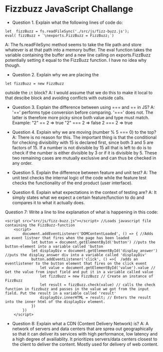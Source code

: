 # Fizzbuzz JavaScript Challange

- Question 1. Explain what the following lines of code do:
~~~
let  fizzBuzz = fs.readFileSync('./src/js/fizz-buzz.js');
eval( fizzBuzz + `\nexports.FizzBuzz = FizzBuzz;`)
~~~
A: The fs.readFileSync method seems to take the file path and store whatever is at that path into a memory buffer. The eval function takes the variable containing the buffer and a new line calling on exports.FizzBuzz potentially setting it equal to the FizzBuzz function. I have no idea why though.

- Question 2. Explain why we are placing the
~~~
let fizzBuzz = new FizzBuzz
~~~
outside the ```it``` block?
A: I would assume that we do this to make it local to that descibe block and avoiding conflicts with outside calls.

- Question 3. Explain the difference between using === and == in JS?
A: '==' performs type conversion before comparing. '===' does not. The latter is therefore more picky since both value and type must match. Example:
"2" == 2 => true
"2" === 2 => false
2 === 2 => true

- Question 4. Explain why we are moving (number % 5 === 0) to the top?
A: There is no reason for this. The important thing is that the conditional for checking divisibility with 15 is declared first, since both 3 and 5 are factors of 15. If a number is not divisible by 15 all that is left to do is to check if the number is either divisible by 3 or if it is divisible by 5. These two remaining cases are mutually exclusive and can thus be checked in any order.

- Question 5. Explain the difference between feature and unit test?
A: The unit test checks the internal logic of the code while the feature test checks the functionality of the end product (user interface).

- Question 6. Explain what expectations in the context of testing are?
A: It simply states what we expect a certain feature/function to do and compares it to what it actually does.

Question 7: Write a line to line explanation of what is happening in this code:
~~~
<script src="src/js/fizz-buzz.js"></script> //Loads javascript file containing the FizzBuzz-function
    <script>
        document.addEventListener('DOMContentLoaded', () => { //Adds an event listner that fires when the page has been loaded
            let button = document.getElementById('button') //puts the button-element into a variable called 'button
            let displayDiv = document.getElementById('display_answer') //puts the display_answer div into a variable called 'displayDiv'
            button.addEventListener('click', () =>{  /adds an eventlistener to the button element that fires on the click event
                let value = document.getElementById('value').value // Get the value from input field and put it in a variable called value
                let fizzBuzz = new FizzBuzz // Create an instance of FizzBuzz
                let result = fizzBuzz.check(value) // calls the check function in fizzbuzz and passes in the value we got from the input field. Put the result in a variable called 'result'
                displayDiv.innerHTML = result; // Enters the result into the inner html of the displayDiv element.
            })
        })
    </script>
~~~

- Question 8: Explain what a CDN (Content Delivery Network) is?
A: A network of servers and data centers that are sprea out geographically so that it can deliver its services with high performance, low latency and a high degree of availiablity. It prioritizes servers/data centers closest to the client to deliver the content. Mostly used for delivery of web content.
